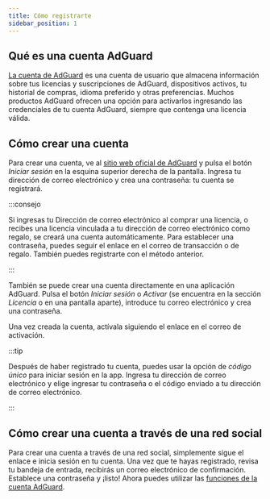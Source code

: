 ```yaml
---
title: Cómo registrarte
sidebar_position: 1
---
```


## Qué es una cuenta AdGuard

[La cuenta de AdGuard](https://my.adguard.com/) es una cuenta de usuario que almacena información sobre tus licencias y suscripciones de AdGuard, dispositivos activos, tu historial de compras, idioma preferido y otras preferencias. Muchos productos AdGuard ofrecen una opción para activarlos ingresando las credenciales de tu cuenta AdGuard, siempre que contenga una licencia válida.

## Cómo crear una cuenta

Para crear una cuenta, ve al [sitio web oficial de AdGuard](https://adguard.com/welcome.html) y pulsa el botón *Iniciar sesión* en la esquina superior derecha de la pantalla. Ingresa tu dirección de correo electrónico y crea una contraseña: tu cuenta se registrará.

:::consejo

Si ingresas tu Dirección de correo electrónico al comprar una licencia, o recibes una licencia vinculada a tu dirección de correo electrónico como regalo, se creará una cuenta automáticamente. Para establecer una contraseña, puedes seguir el enlace en el correo de transacción o de regalo. También puedes registrarte con el método anterior.

:::

También se puede crear una cuenta directamente en una aplicación AdGuard. Pulsa el botón *Iniciar sesión* o *Activar* (se encuentra en la sección *Licencia* o en una pantalla aparte), introduce tu correo electrónico y crea una contraseña.

Una vez creada la cuenta, actívala siguiendo el enlace en el correo de activación.

:::tip

Después de haber registrado tu cuenta, puedes usar la opción de *código único* para iniciar sesión en la app. Ingresa tu dirección de correo electrónico y elige ingresar tu contraseña o el código enviado a tu dirección de correo electrónico.

:::

## Cómo crear una cuenta a través de una red social

Para crear una cuenta a través de una red social, simplemente sigue el enlace [](https://auth.adguard.com/login.html) e inicia sesión en tu cuenta. Una vez que te hayas registrado, revisa tu bandeja de entrada, recibirás un correo electrónico de confirmación. Establece una contraseña y ¡listo! Ahora puedes utilizar las [funciones de la cuenta AdGuard](https://adguard.com/kb/general/account/features/).
